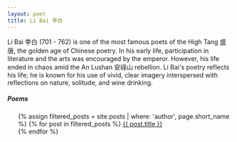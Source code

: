 ```yaml
---
layout: poet
title: Li Bai 李白
---
```

Li Bai 李白 (701 - 762) is one of the most famous poets of the High Tang 盛唐, the golden age of Chinese poetry. In his early life, participation in literature and the arts was encouraged by the emperor. However, his life ended in chaos amid the An Lushan 安祿山 rebellion. Li Bai's poetry reflects his life; he is known for his use of vivid, clear imagery interspersed with reflections on nature, solitude, and wine drinking.

##### Poems

<ul>
  {% assign filtered_posts = site.posts | where: 'author', page.short_name %}
  {% for post in filtered_posts %}
    <a href="{{ post.short_title }}">{{ post.title }}</a><br>
  {% endfor %}
</ul>